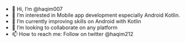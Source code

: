 - 👋 Hi, I’m @haqim007
- 👀 I’m interested in Mobile app development especially Android Kotlin.
- 🌱 I’m currently improving skills on Android with Kotlin
- 💞️ I’m looking to collaborate on any platform
- 📫 How to reach me: Follow on twitter @haqim212

<!---
haqim007/haqim007 is a ✨ special ✨ repository because its `README.md` (this file) appears on your GitHub profile.
You can click the Preview link to take a look at your changes.
--->

